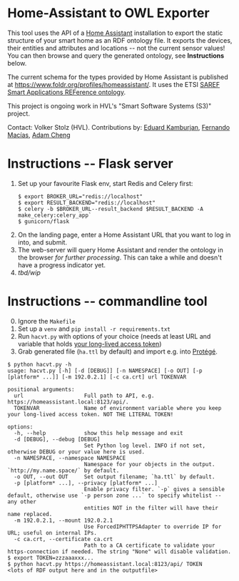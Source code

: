 # Home-Assistant to OWL Exporter

This tool uses the API of a [Home Assistant](https://www.home-assistant.io) installation to export the static structure of your smart home as an RDF ontology file. It exports the devices, their entities and attributes and locations -- not the current sensor values! You can then browse and query the generated ontology, see **Instructions** below.

The current schema for the types provided by Home Assistant is published at https://www.foldr.org/profiles/homeassistant/. It uses the ETSI [SAREF Smart Applications REFerence ontology](https://saref.etsi.org/core/).

This project is ongoing work in HVL's "Smart Software Systems (S3)" project. 

Contact: Volker Stolz (HVL).
Contributions by: [Eduard Kamburjan](https://github.com/Edkamb), [Fernando Macías](https://github.com/femaciasg), [Adam Cheng](https://github.com/adamchengtkc)

# Instructions -- Flask server

1. Set up your favourite Flask env, start Redis and Celery first:
   ```
   $ export BROKER_URL="redis://localhost"
   $ export RESULT_BACKEND="redis://localhost"
   $ celery -b $BROKER_URL--result_backend $RESULT_BACKEND -A make_celery:celery_app`
   $ gunicorn/flask
   ```
2. On the landing page, enter a Home Assistant URL that you want to log in into, and submit.
3. The web-server will query Home Assistant and render the ontology in the browser _for further processing_. 
   This can take a while and doesn't have a progress indicator yet.
4. _tbd/wip_

# Instructions -- commandline tool

0. Ignore the `Makefile`
1. Set up a `venv` and `pip install -r requirements.txt`
2. Run `hacvt.py` with options of your choice (needs at least URL and variable that holds [your long-lived access token](https://developers.home-assistant.io/docs/auth_api/#long-lived-access-token))
3. Grab generated file (`ha.ttl` by default) and import e.g. into [Protégé](https://protege.stanford.edu).

```
$ python hacvt.py -h
usage: hacvt.py [-h] [-d [DEBUG]] [-n NAMESPACE] [-o OUT] [-p [platform* ...]] [-m 192.0.2.1] [-c ca.crt] url TOKENVAR

positional arguments:
  url                   Full path to API, e.g. https://homeassistant.local:8123/api/.
  TOKENVAR              Name of environment variable where you keep your long-lived access token. NOT THE LITERAL TOKEN!

options:
  -h, --help            show this help message and exit
  -d [DEBUG], --debug [DEBUG]
                        Set Python log level. INFO if not set, otherwise DEBUG or your value here is used.
  -n NAMESPACE, --namespace NAMESPACE
                        Namespace for your objects in the output. `http://my.name.space/` by default.
  -o OUT, --out OUT     Set output filename; `ha.ttl` by default.
  -p [platform* ...], --privacy [platform* ...]
                        Enable privacy filter. `-p` gives a sensible default, otherwise use `-p person zone ...` to specify whitelist -- any other
                        entities NOT in the filter will have their name replaced.
  -m 192.0.2.1, --mount 192.0.2.1
                        Use ForcedIPHTTPSAdapter to override IP for URL; useful on internal IPs.
  -c ca.crt, --certificate ca.crt
                        Path to a CA certificate to validate your https-connection if needed. The string "None" will disable validation.
$ export TOKEN=zzzaaaxxx...
$ python hacvt.py https://homeassistant.local:8123/api/ TOKEN
<lots of RDF output here and in the outputfile>
```

